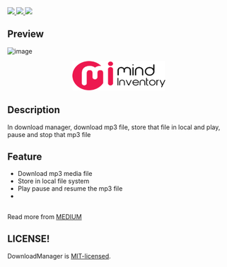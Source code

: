 <a href="https://docs.swift.org/swift-book/" style="pointer-events: stroke;" target="_blank">
<img src="https://img.shields.io/badge/swift-5.0-brightgreen">
</a>
<a href="#" style="pointer-events: stroke;" target="_blank">
<img src="https://img.shields.io/badge/platform-iOS-red">
</a>
<a href="https://github.com/ashishpatelmi/GenerateDynamicCustomForm/blob/main/LICENSE" style="pointer-events: stroke;" target="_blank">
<img src="https://img.shields.io/badge/licence-MIT.-orange">
</a>

## Preview
![image](/Media/download_manager.gif)

<p align="center">
    <a href="https://www.mindinventory.com" style="pointer-events: stroke;" target="_blank">
        <img src="/Media/mi.png" width="210" height="66" title="MindInventory">
    </a>
</p>

## Description

In download manager, download mp3 file, store that file in local and play, pause and stop that mp3 file

## Feature
- Download mp3 media file
- Store in local file system
- Play pause and resume the mp3 file
- 

##
Read more from [MEDIUM](https://medium.com/mindful-engineering/downloadmanager-3839ce4f3b55)
##

## LICENSE!

DownloadManager is [MIT-licensed](/LICENSE).
